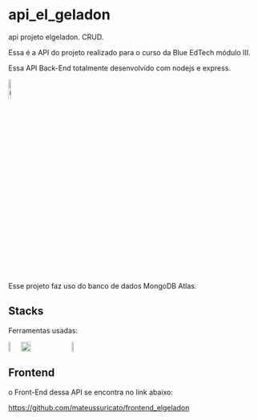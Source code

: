 # api_el_geladon
 api projeto elgeladon. CRUD.

Essa é a API do projeto realizado para o curso da Blue EdTech módulo III.

Essa API Back-End totalmente desenvolvido com nodejs e express.

<a href="https://apigeladon-mongodb-projetoblue.herokuapp.com/api-docs/" target="_blank"><img style="width:10%" src="https://www.4x-treme.com/wp-content/uploads/2022/01/7658037-removebg-preview.png" alt="ícone pokedex"></a>

Esse projeto faz uso do banco de dados MongoDB Atlas.

## Stacks
Ferramentas usadas:
<div style="display:flex">
<img style="width:5%" src="https://walde.co/wp-content/uploads/2016/09/nodejs_logo.png"/>
<img style="width:20%" src="https://i.imgur.com/CYBUWPD.png"/>
 <img style="width:5%" src="https://discover.strongdm.com/hs-fs/hubfs/Technology%20Images/mongodb-atlas.png?width=200&height=200&name=mongodb-atlas.png"/>
</div>

## Frontend

o Front-End dessa API se encontra no link abaixo:

https://github.com/mateussuricato/frontend_elgeladon
